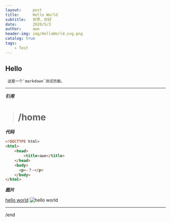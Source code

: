 ```yaml
---
layout:     post
title:      Hello World
subtitle:   世界，你好
date:       2020/5/3
author:     awe
header-img: img/HelloWorld.svg.png
catalog: true
tags:
    - Test
---
```


## Hello

     这是一个`markdown`测试页面。

------

***引用***

> # /home

***代码***

```html
<!DOCTYPE html>
<html>
	<head>
		<title>awe</title>
	</head>
	<body>
      <p>-？-</p>
	</body>
</html>
```

***图片***

[hello world](https://zh.m.wikipedia.org/wiki/File:HelloWorld.svg)
![hello world](https://upload.wikimedia.org/wikipedia/commons/2/28/HelloWorld.svg)

------

/end
